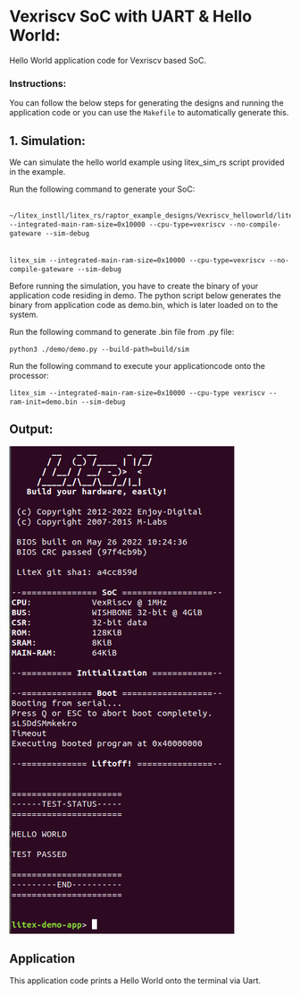 # Vexriscv SoC with UART & Hello World:
Hello World application code for Vexriscv based SoC.

### Instructions:
You can follow the below steps for generating the designs and running the application code or you can use the ```Makefile``` to automatically generate this.

## 1. Simulation:
We can simulate the hello world example using litex_sim_rs script provided in the example.

Run the following command to generate your SoC:
```

~/litex_instll/litex_rs/raptor_example_designs/Vexriscv_helloworld/litex_sim_rs.py --integrated-main-ram-size=0x10000 --cpu-type=vexriscv --no-compile-gateware --sim-debug

            
litex_sim --integrated-main-ram-size=0x10000 --cpu-type=vexriscv --no-compile-gateware --sim-debug
```
Before running the simulation, you have to create the binary of your application code residing in demo. The python script below generates the binary from application code as demo.bin, which is later loaded on to the system.

Run the following command to generate .bin file from .py file:
```
python3 ./demo/demo.py --build-path=build/sim
```
Run the following command to execute your applicationcode onto the processor:
```
litex_sim --integrated-main-ram-size=0x10000 --cpu-type vexriscv --ram-init=demo.bin --sim-debug
```


## Output:
![hello_sim.png](./../Pictures/hello_sim.png "Optional title")

## Application
This application code prints a Hello World onto the terminal via Uart.